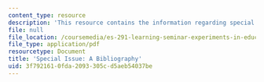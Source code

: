 ```yaml
---
content_type: resource
description: 'This resource contains the information regarding special issue: a bibliography.'
file: null
file_location: /coursemedia/es-291-learning-seminar-experiments-in-education-spring-2003/3f7921610fda2093305cd5aeb54037be_MITES_291S03_biblio_fnl.pdf
file_type: application/pdf
resourcetype: Document
title: 'Special Issue: A Bibliography'
uid: 3f792161-0fda-2093-305c-d5aeb54037be
---
```

